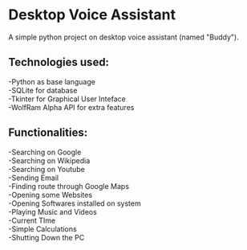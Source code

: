 # Desktop Voice Assistant

A simple python project on desktop voice assistant (named "Buddy").

## Technologies used:
-Python as base language<br>
-SQLite for database<br>
-Tkinter for Graphical User Inteface<br>
-WolfRam Alpha API for extra features<br>

## Functionalities:
-Searching on Google<br>
-Searching on Wikipedia<br>
-Searching on Youtube<br>
-Sending Email<br>
-Finding route through Google Maps<br>
-Opening some Websites<br>
-Opening Softwares installed on system<br>
-Playing Music and Videos<br>
-Current TIme<br>
-Simple Calculations<br>
-Shutting Down the PC<br>
